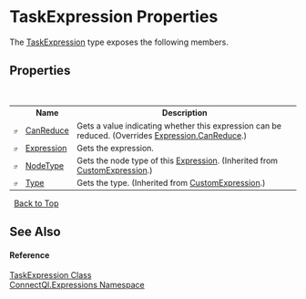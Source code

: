 # TaskExpression Properties
 

The <a href="T_ConnectQl_Expressions_TaskExpression">TaskExpression</a> type exposes the following members.


## Properties
&nbsp;<table><tr><th></th><th>Name</th><th>Description</th></tr><tr><td>![Public property](media/pubproperty.gif "Public property")</td><td><a href="P_ConnectQl_Expressions_TaskExpression_CanReduce">CanReduce</a></td><td>
Gets a value indicating whether this expression can be reduced.
 (Overrides <a href="http://msdn2.microsoft.com/en-us/library/dd323924" target="_blank">Expression.CanReduce</a>.)</td></tr><tr><td>![Public property](media/pubproperty.gif "Public property")</td><td><a href="P_ConnectQl_Expressions_TaskExpression_Expression">Expression</a></td><td>
Gets the expression.</td></tr><tr><td>![Public property](media/pubproperty.gif "Public property")</td><td><a href="P_ConnectQl_Expressions_CustomExpression_NodeType">NodeType</a></td><td>
Gets the node type of this <a href="http://msdn2.microsoft.com/en-us/library/bb356138" target="_blank">Expression</a>.
 (Inherited from <a href="T_ConnectQl_Expressions_CustomExpression">CustomExpression</a>.)</td></tr><tr><td>![Public property](media/pubproperty.gif "Public property")</td><td><a href="P_ConnectQl_Expressions_CustomExpression_Type">Type</a></td><td>
Gets the type.
 (Inherited from <a href="T_ConnectQl_Expressions_CustomExpression">CustomExpression</a>.)</td></tr></table>&nbsp;
<a href="#taskexpression-properties">Back to Top</a>

## See Also


#### Reference
<a href="T_ConnectQl_Expressions_TaskExpression">TaskExpression Class</a><br /><a href="N_ConnectQl_Expressions">ConnectQl.Expressions Namespace</a><br />
